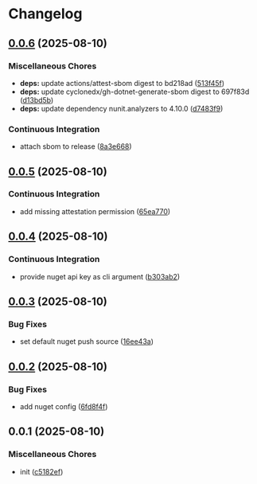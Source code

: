 # Changelog

## [0.0.6](https://github.com/phi-ag/ifc-guid-dotnet/compare/v0.0.5...v0.0.6) (2025-08-10)


### Miscellaneous Chores

* **deps:** update actions/attest-sbom digest to bd218ad ([513f45f](https://github.com/phi-ag/ifc-guid-dotnet/commit/513f45f1cff7f808b3e5d6a85edffd8d1d2c8c37))
* **deps:** update cyclonedx/gh-dotnet-generate-sbom digest to 697f83d ([d13bd5b](https://github.com/phi-ag/ifc-guid-dotnet/commit/d13bd5b3d416e2a8c6a210bdc73ad45cd23b8a95))
* **deps:** update dependency nunit.analyzers to 4.10.0 ([d7483f9](https://github.com/phi-ag/ifc-guid-dotnet/commit/d7483f96c59374bb0f03f60762439cfa086c7640))


### Continuous Integration

* attach sbom to release ([8a3e668](https://github.com/phi-ag/ifc-guid-dotnet/commit/8a3e668e06c2f25c707908da039424bed0a4e169))

## [0.0.5](https://github.com/phi-ag/ifc-guid-dotnet/compare/v0.0.4...v0.0.5) (2025-08-10)


### Continuous Integration

* add missing attestation permission ([65ea770](https://github.com/phi-ag/ifc-guid-dotnet/commit/65ea770acd0d95abd4c668e8ac345c5d95c07551))

## [0.0.4](https://github.com/phi-ag/ifc-guid-dotnet/compare/v0.0.3...v0.0.4) (2025-08-10)


### Continuous Integration

* provide nuget api key as cli argument ([b303ab2](https://github.com/phi-ag/ifc-guid-dotnet/commit/b303ab2fbe81d1d8bc5fa5ef95264ec62d6622b5))

## [0.0.3](https://github.com/phi-ag/ifc-guid-dotnet/compare/v0.0.2...v0.0.3) (2025-08-10)


### Bug Fixes

* set default nuget push source ([16ee43a](https://github.com/phi-ag/ifc-guid-dotnet/commit/16ee43a379a199896002dc7d593a07a02fcf57a3))

## [0.0.2](https://github.com/phi-ag/ifc-guid-dotnet/compare/v0.0.1...v0.0.2) (2025-08-10)


### Bug Fixes

* add nuget config ([6fd8f4f](https://github.com/phi-ag/ifc-guid-dotnet/commit/6fd8f4ffff69d7e26435850afccdb4e2eb4d9497))

## 0.0.1 (2025-08-10)


### Miscellaneous Chores

* init ([c5182ef](https://github.com/phi-ag/ifc-guid-dotnet/commit/c5182efa5027d219b2b46043796e4b4e12b82485))
